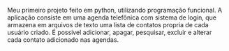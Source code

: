 Meu primeiro projeto feito em python, utilizando programação funcional. A aplicação consiste em uma agenda telefônica com sistema de login, que armazena em arquivos de texto uma lista de contatos propria de cada usuário criado. É possivel adicionar, apagar, pesquisar, excluir e alterar cada contato adicionado nas agendas.
